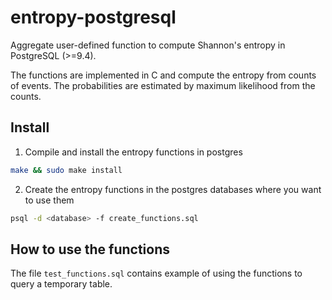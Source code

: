 # entropy-postgresql
Aggregate user-defined function to compute Shannon's entropy in PostgreSQL (>=9.4).

The functions are implemented in C and compute the entropy from counts of events.
The probabilities are estimated by maximum likelihood from the counts.

## Install

1. Compile and install the entropy functions in postgres

  ```bash
  make && sudo make install
  ```
2. Create the entropy functions in the postgres databases where you want to use them

  ```bash
  psql -d <database> -f create_functions.sql
  ```

## How to use the functions

The file `test_functions.sql` contains example of using the functions to query a temporary table.
